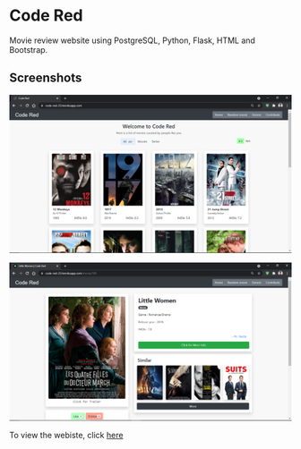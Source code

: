# Code Red
Movie review website using PostgreSQL, Python, Flask, HTML and Bootstrap.

## Screenshots
![image](img1.png)

![image](img2.png)

To view the webiste, click [here](https://code-red-25.herokuapp.com/)
